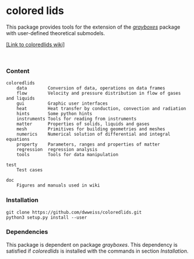 # colored lids

This package provides tools for the extension of the [_grayboxes_](https://github.com/dwweiss/grayBoxes/wiki) package with user-defined theoretical submodels.

[[Link to coloredlids wiki]](https://github.com/dwweiss/coloredlids/wiki)



<br>

### Content

    coloredlids
        data        Conversion of data, operations on data frames
        flow        Velocity and pressure distribution in flow of gases and liquids
        gui         Graphic user interfaces
        heat        Heat transfer by conduction, convection and radiation
        hints       Some python hints
        instruments Tools for reading from instruments
        matter      Properties of solids, liquids and gases
        mesh        Primitives for building geometries and meshes
        numerics    Numerical solution of differential and integral equations
        property    Parameters, ranges and properties of matter
        regression  regression analysis
        tools       Tools for data manipulation
        
    test
        Test cases

    doc
        Figures and manuals used in wiki

### Installation

    git clone https://github.com/dwweiss/coloredlids.git  
    python3 setup.py install --user

### Dependencies

This package is dependent on package _grayboxes_. This dependency is satisfied if _coloredlids_ is installed with the commands in section _Installation_.

